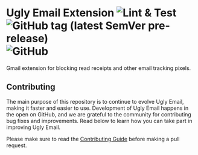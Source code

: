 # Ugly Email Extension ![Lint & Test](https://github.com/OneClickLab/ugly-email-extension/workflows/Lint%20&%20Test/badge.svg) ![GitHub tag (latest SemVer pre-release)](https://img.shields.io/github/v/tag/OneClickLab/ugly-email-extension?include_prereleases) ![GitHub](https://img.shields.io/github/license/OneClickLab/ugly-email-extension)
Gmail extension for blocking read receipts and other email tracking pixels.

## Contributing
The main purpose of this repository is to continue to evolve Ugly Email, making it faster and easier to use. Development of Ugly Email happens in the open on GitHub, and we are grateful to the community for contributing bug fixes and improvements. Read below to learn how you can take part in improving Ugly Email.

Please make sure to read the [Contributing Guide](https://github.com/OneClickLab/ugly-email-extension/blob/dev/.github/CONTRIBUTING.md) before making a pull request.
